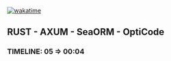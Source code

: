 
[![wakatime](https://wakatime.com/badge/github/MrMic/Rust_Axum_OptiCode.svg)](https://wakatime.com/badge/github/MrMic/Rust_Axum_OptiCode)

## RUST - AXUM - SeaORM - OptiCode

### TIMELINE: 05 => 00:04
